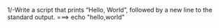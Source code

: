 1/-Write a script that prints “Hello, World”, followed by a new line to the standard output.
===> echo "hello,world"
